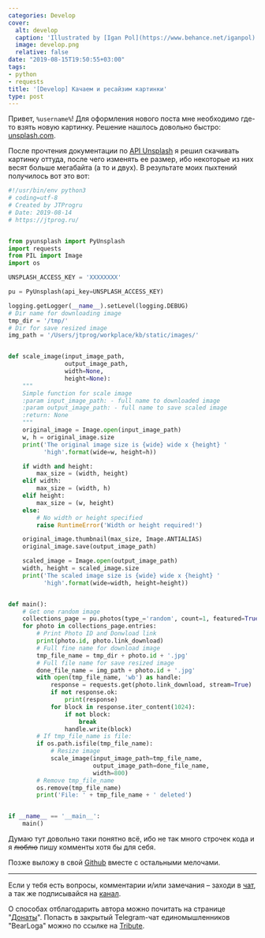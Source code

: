 ```yaml
---
categories: Develop
cover:
  alt: develop
  caption: 'Illustrated by [Igan Pol](https://www.behance.net/iganpol)'
  image: develop.png
  relative: false
date: "2019-08-15T19:50:55+03:00"
tags:
- python
- requests
title: '[Develop] Качаем и ресайзим картинки'
type: post
---
```


Привет, `%username%`! Для оформления нового поста мне необходимо где-то взять новую картинку. Решение нашлось довольно быстро: [unsplash.com](https://unsplash.com).

После прочтения документации по [API Unsplash](https://unsplash.com/documentation) я решил скачивать картинку оттуда, после чего изменять ее размер, ибо некоторые из них весят больше мегабайта (а то и двух). В результате моих пыхтений получилось вот это вот:

```python
#!/usr/bin/env python3
# coding=utf-8
# Created by JTProgru
# Date: 2019-08-14
# https://jtprog.ru/


from pyunsplash import PyUnsplash
import requests
from PIL import Image
import os

UNSPLASH_ACCESS_KEY = 'XXXXXXXX'

pu = PyUnsplash(api_key=UNSPLASH_ACCESS_KEY)

logging.getLogger(__name__).setLevel(logging.DEBUG)
# Dir name for downloading image
tmp_dir = '/tmp/'
# Dir for save resized image
img_path = '/Users/jtprog/workplace/kb/static/images/'


def scale_image(input_image_path,
                output_image_path,
                width=None,
                height=None):
    """
    Simple function for scale image
    :param input_image_path: - full name to downloaded image
    :param output_image_path: - full name to save scaled image
    :return: None
    """
    original_image = Image.open(input_image_path)
    w, h = original_image.size
    print('The original image size is {wide} wide x {height} '
          'high'.format(wide=w, height=h))

    if width and height:
        max_size = (width, height)
    elif width:
        max_size = (width, h)
    elif height:
        max_size = (w, height)
    else:
        # No width or height specified
        raise RuntimeError('Width or height required!')

    original_image.thumbnail(max_size, Image.ANTIALIAS)
    original_image.save(output_image_path)

    scaled_image = Image.open(output_image_path)
    width, height = scaled_image.size
    print('The scaled image size is {wide} wide x {height} '
          'high'.format(wide=width, height=height))


def main():
    # Get one random image
    collections_page = pu.photos(type_='random', count=1, featured=True, query="programming")
    for photo in collections_page.entries:
        # Print Photo ID and Donwload link
        print(photo.id, photo.link_download)
        # Full fine name for download image
        tmp_file_name = tmp_dir + photo.id + '.jpg'
        # Full file name for save resized image
        done_file_name = img_path + photo.id + '.jpg'
        with open(tmp_file_name, 'wb') as handle:
            response = requests.get(photo.link_download, stream=True)
            if not response.ok:
                print(response)
            for block in response.iter_content(1024):
                if not block:
                    break
                handle.write(block)
        # If tmp_file_name is file:
        if os.path.isfile(tmp_file_name):
            # Resize image
            scale_image(input_image_path=tmp_file_name,
                        output_image_path=done_file_name,
                        width=800)
        # Remove tmp_file_name
        os.remove(tmp_file_name)
        print('File: ' + tmp_file_name + ' deleted')


if __name__ == '__main__':
    main()
```

Думаю тут довольно таки понятно всё, ибо не так много строчек кода и я ~~люблю~~ пишу комменты хотя бы для себя.

Позже выложу в свой [Github](https://github.com/jtprogru/) вместе с остальными мелочами.

---

Если у тебя есть вопросы, комментарии и/или замечания – заходи в [чат](https://ttttt.me/jtprogru_chat), а так же подписывайся на [канал](https://ttttt.me/jtprogru_channel).

О способах отблагодарить автора можно почитать на странице "[Донаты](https://jtprog.ru/donations/)". Попасть в закрытый Telegram-чат единомышленников "BearLoga" можно по ссылке на [Tribute](https://web.tribute.tg/s/oRV).
